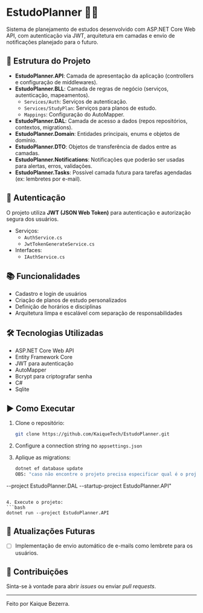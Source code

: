 
# EstudoPlanner 🧠📅

Sistema de planejamento de estudos desenvolvido com ASP.NET Core Web API, com autenticação via JWT, arquitetura em camadas e envio de notificações planejado para o futuro.

## 📂 Estrutura do Projeto

- **EstudoPlanner.API**: Camada de apresentação da aplicação (controllers e configuração de middlewares).
- **EstudoPlanner.BLL**: Camada de regras de negócio (serviços, autenticação, mapeamentos).
  - `Services/Auth`: Serviços de autenticação.
  - `Services/StudyPlan`: Serviços para planos de estudo.
  - `Mappings`: Configuração do AutoMapper.
- **EstudoPlanner.DAL**: Camada de acesso a dados (repos repositórios, contextos, migrations).
- **EstudoPlanner.Domain**: Entidades principais, enums e objetos de domínio.
- **EstudoPlanner.DTO**: Objetos de transferência de dados entre as camadas.
- **EstudoPlanner.Notifications**: Notificações que poderão ser usadas para alertas, erros, validações.
- **EstudoPlanner.Tasks**: Possível camada futura para tarefas agendadas (ex: lembretes por e-mail).

## 🔐 Autenticação

O projeto utiliza **JWT (JSON Web Token)** para autenticação e autorização segura dos usuários.

- Serviços:
  - `AuthService.cs`
  - `JwtTokenGenerateService.cs`
- Interfaces:
  - `IAuthService.cs`

## 📚 Funcionalidades

- Cadastro e login de usuários
- Criação de planos de estudo personalizados
- Definição de horários e disciplinas
- Arquitetura limpa e escalável com separação de responsabilidades

## 🛠️ Tecnologias Utilizadas

- ASP.NET Core Web API
- Entity Framework Core
- JWT para autenticação
- AutoMapper
- Bcrypt para criptografar senha
- C#
- Sqlite

## ▶️ Como Executar

1. Clone o repositório:
   ```bash
   git clone https://github.com/KaiqueTech/EstudoPlanner.git
   ```

2. Configure a connection string no `appsettings.json`

3. Aplique as migrations:
   ```bash
   dotnet ef database update
   OBS: "caso não encontre o projeto precisa especificar qual é o projeto que contem as informações do entity framework e qual o projeto em que esta a classe de inicialização do projeto "Program.cs", usando 
--project EstudoPlanner.DAL --startup-project EstudoPlanner.API"
   ```

4. Execute o projeto:
   ```bash
   dotnet run --project EstudoPlanner.API
   ```

## 📌 Atualizações Futuras

- [ ] Implementação de envio automático de e-mails como lembrete para os usuários.

## 🤝 Contribuições

Sinta-se à vontade para abrir *issues* ou enviar *pull requests*.

---

Feito por Kaique Bezerra.

